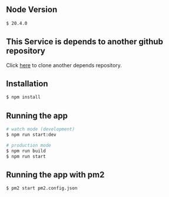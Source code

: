 ## Node Version

```bash
$ 20.4.0
```

## This Service is depends to another github repository

Click [here](https://github.com/sholehbaktiabadi/rabbitmq-consumer) to clone another depends repository.

## Installation

```bash
$ npm install
```

## Running the app

```bash
# watch mode (development)
$ npm run start:dev

# production mode
$ npm run build
$ npm run start
```

## Running the app with pm2

```bash
$ pm2 start pm2.config.json
```
<br>
